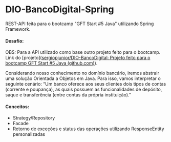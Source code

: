 # DIO-BancoDigital-Spring
REST-API feita para o bootcamp "GFT Start #5 Java" utilizando Spring Framework.

#### Desafio:

OBS: Para a API utilizado como base outro projeto feito para o bootcamp. Link do [projeto]([sergiopjunior/DIO-BancoDigital: Projeto feito para o bootcamp GFT Start #5 Java (github.com)](https://github.com/sergiopjunior/DIO-BancoDigital)).

Considerando nosso conhecimento no domínio bancário, iremos abstrair uma solução Orientada a Objetos em Java. Para isso, vamos interpretar o seguinte cenário: “Um banco oferece aos seus clientes dois tipos de contas (corrente e poupança), as quais possuem as funcionalidades de depósito, saque e transferência (entre contas da própria instituição).”



#### Conceitos:

- Strategy/Repository
- Facade
- Retorno de exceções e status das operações utilizando ResponseEntity personalizadas
